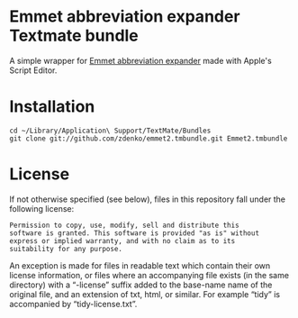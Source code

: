 # Emmet abbreviation expander Textmate bundle

A simple wrapper for [Emmet abbreviation expander](https://github.com/emmetio/expand-abbreviation) made with Apple's Script Editor.

# Installation

    cd ~/Library/Application\ Support/TextMate/Bundles
    git clone git://github.com/zdenko/emmet2.tmbundle.git Emmet2.tmbundle

# License

If not otherwise specified (see below), files in this repository fall under the following license:

	Permission to copy, use, modify, sell and distribute this
	software is granted. This software is provided "as is" without
	express or implied warranty, and with no claim as to its
	suitability for any purpose.

An exception is made for files in readable text which contain their own license information, or files where an accompanying file exists (in the same directory) with a “-license” suffix added to the base-name name of the original file, and an extension of txt, html, or similar. For example “tidy” is accompanied by “tidy-license.txt”.